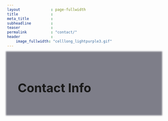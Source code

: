 ```yaml
---
layout              : page-fullwidth
title               : 
meta_title          : 
subheadline         : 
teaser              : 
permalink           : "contact/"
header              :
    image_fullwidth: "celllong_lightpurple3.gif"
---
```


<div class="row" style="font-size: 20px; z-index: -1; background: rgba(0,0,22,.5); padding-left: 35px; padding-top: 35px; padding-right: 35px; padding-bottom: 35px; box-shadow: 0 0 4px 4px rgba(0,0,22,.5);">    

<h1>
Contact Info
</h1>
</div>